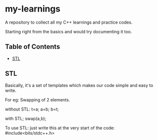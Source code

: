 # my-learnings
A repository to collect all my C++ learnings and practice codes.

Starting right from the basics and would try documenting it too.

## Table of Contents
* [STL](Standard-Template-Library)


## STL
Basically, it's a set of templates which makes our code simple and easy to write.

For eg: Swapping of 2 elements.

without STL: 
t=a;
a=b;
b=t;

with STL;
swap(a,b);

To use STL:
just write this at the very start of the code:
#include<bits/stdc++.h>